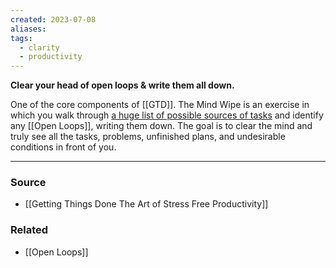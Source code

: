 ```yaml
---
created: 2023-07-08
aliases: 
tags:
  - clarity
  - productivity
---
```

**Clear your head of open loops & write them all down.**

One of the core components of [[GTD]]. The Mind Wipe is an exercise in which you walk through [a huge list of possible sources of tasks](https://gettingthingsdone.com/wp-content/uploads/2014/10/Mind_Sweep_Trigger_List.pdf) and identify any [[Open Loops]], writing them down. The goal is to clear the mind and truly see all the tasks, problems, unfinished plans, and undesirable conditions in front of you.

---
### Source
- [[Getting Things Done The Art of Stress Free Productivity]]

### Related
- [[Open Loops]]